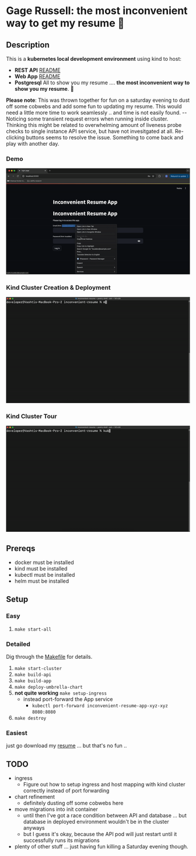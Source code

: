 # Gage Russell: the most inconvenient way to get my resume 💌

## Description
This is a **kubernetes local development environment** using kind to host:
* **REST API** [README](./inconvenient_resume_api/README.md)
* **Web App** [README](./inconvenient_resume_app/README.md)
* **Postgresql**
All to show you my resume .... **the most inconvenient way to show you my resume**. 🫠

**Please note**: This was thrown together for fun on a saturday evening to dust off some cobwebs and add some fun to updating my resume. This would need a little more time to work seamlessly .. and time is not easily found. -- Noticing some transient request errors when running inside cluster. Thinking this might be related to overwhelming amount of liveness probe checks to single instance API service, but have not invesitgated at all. Re-clicking buttons seems to resolve the issue. Something to come back and play with another day.

### Demo
![](./docs/inconvenient-resume-app.gif)
### Kind Cluster Creation & Deployment
![](./docs/inconvenvient-resume-deploy.gif)
### Kind Cluster Tour
![](./docs/inconvenient-resume-deployed.gif)

## Prereqs
* docker must be installed
* kind must be installed
* kubectl must be installed
* helm must be installed

## Setup

### Easy
1. `make start-all`

### Detailed
Dig through the [Makefile](./Makefile) for details.
1. `make start-cluster`
2. `make build-api`
3. `make build-app`
4. `make deploy-umbrella-chart`
5. **not quite working** `make setup-ingress`
    * instead port-forward the App service
        * `kubectl port-forward inconvenient-resume-app-xyz-xyz 8080:8080`
6. `make destroy`

### Easiest
just go download my [resume](./inconvenient_resume_api/inconvenient_resume_api/assets/gage_russell_resume.pdf) ... but that's no fun ..

## TODO
* ingress
    * Figure out how to setup ingress and host mapping with kind cluster correctly instead of port forwarding
* chart refinement
    * definitely dusting off some cobwebs here
* move migrations into init container
    * until then I've got a race condition between API and database ... but database in deployed environment wouldn't be in the cluster anyways
    * but I guess it's okay, because the API pod will just restart until it successfully runs its migrations
* plenty of other stuff ... just having fun killing a Saturday evening though.
